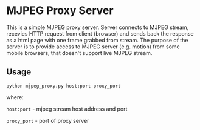 # MJPEG Proxy Server

This is a simple MJPEG proxy server. Server connects to MJPEG stream, recevies HTTP request from client (browser) and sends back the response as a html page with one frame grabbed from stream. The purpose of the server is to provide access to MJPEG server (е.g. motion) from some mobile browsers, that doesn't support live MJPEG stream.

## Usage
`python mjpeg_proxy.py host:port proxy_port`

where:

`host:port` - mjpeg stream host address and port

`proxy_port` - port of proxy server
